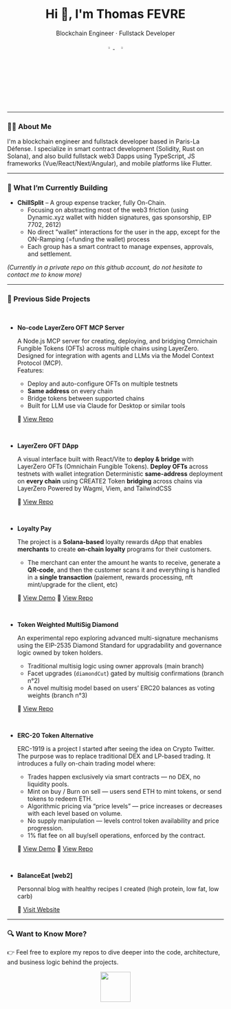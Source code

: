 <h1 align="center">Hi 👋, I'm Thomas FEVRE</h1>
<p align="center">Blockchain Engineer · Fullstack Developer</p>

<p align="center">
  <a href="https://www.linkedin.com/in/thomas-fevre-6853b51a1/">
    <img src="https://img.icons8.com/color/48/000000/linkedin.png" width="3.5%"/>
  </a>
  &nbsp;
  <a href="mailto:thomas.fevre@outlook.com">
    <img src="https://img.icons8.com/fluent/48/000000/gmail.png" width="3.5%"/>
  </a>
</p>

---

### 👨‍💻 About Me

I'm a blockchain engineer and fullstack developer based in Paris-La Défense. I specialize in smart contract development (Solidity, Rust on Solana), and also build fullstack web3 Dapps using TypeScript, JS  frameworks (Vue/React/Next/Angular), and mobile platforms like Flutter.

---

### 🚀 What I’m Currently Building

- **ChillSplit** – A group expense tracker, fully On-Chain.
  - Focusing on abstracting most of the web3 friction (using Dynamic.xyz wallet with hidden signatures, gas sponsorship, EIP 7702, 2612)
  - No direct "wallet" interactions for the user in the app, except for the ON-Ramping (=funding the wallet) process
  - Each group has a smart contract to manage expenses, approvals, and settlement.

*(Currently in a private repo on this github account, do not hesitate to contact me to know more)*

---

### 🧪 Previous Side Projects 

<br /> 

- **No-code LayerZero OFT MCP Server**

  A Node.js MCP server for creating, deploying, and bridging Omnichain Fungible Tokens (OFTs) across multiple chains using LayerZero.  
  Designed for integration with agents and LLMs via the Model Context Protocol (MCP).  
  Features:
  - Deploy and auto-configure OFTs on multiple testnets
  - **Same address** on every chain
  - Bridge tokens between supported chains
  - Built for LLM use via Claude for Desktop or similar tools
    
  🔗 [View Repo](https://github.com/thomasfevre/layerzero_mcp)
    
<br />

- **LayerZero OFT DApp**

  A visual interface built with React/Vite to **deploy & bridge** with LayerZero OFTs (Omnichain Fungible Tokens).
  **Deploy OFTs** across testnets with wallet integration
  Deterministic **same-address** deployment on **every chain** using CREATE2
  Token **bridging** across chains via LayerZero
  Powered by Wagmi, Viem, and TailwindCSS

   🔗 [View Repo](https://github.com/thomasfevre/layerzero_dapp)

<br />

- **Loyalty Pay**
    
  The project is a **Solana-based** loyalty rewards dApp that enables **merchants** to create **on-chain loyalty** programs for their customers.
  - The merchant can enter the amount he wants to receive, generate a **QR-code**, and then the customer scans it and everything is handled in a **single transaction** (paiement, rewards processing, nft mint/upgrade for the client, etc)
      
  🔗 [View Demo](https://loyalty-program-sable.vercel.app/)
  🔗 [View Repo](https://github.com/thomasfevre/loyalty_program)  
    
<br />

- **Token Weighted MultiSig Diamond**
     
  An experimental repo exploring advanced multi-signature mechanisms using the EIP-2535 Diamond Standard for upgradability and governance logic owned by token holders.
  - Traditional multisig logic using owner approvals (main branch) 
  - Facet upgrades (`diamondCut`) gated by multisig confirmations (branch n°2) 
  - A novel multisig model based on users’ ERC20 balances as voting weights (branch n°3)  

  🔗 [View Repo](https://github.com/thomasfevre/Token-Weighted-Multisig-Diamond)

<br />
    
- **ERC-20 Token Alternative**
    
  ERC-1919 is a project I started after seeing the idea on Crypto Twitter. The purpose was to replace traditional DEX and LP-based trading.
  It introduces a fully on-chain trading model where:
     - Trades happen exclusively via smart contracts — no DEX, no liquidity pools.
     - Mint on buy / Burn on sell — users send ETH to mint tokens, or send tokens to redeem ETH.
     - Algorithmic pricing via “price levels” — price increases or decreases with each level based on volume.
     - No supply manipulation — levels control token availability and price progression.
     - 1% flat fee on all buy/sell operations, enforced by the contract.
  
  🔗 [View Demo](https://next-web3-boilerplate-git-2project-ac976b-thomasfevres-projects.vercel.app/)
  🔗 [View Repo](https://github.com/thomasfevre/ERC-20-Alternative)  

<br />
    
- **BalanceEat [web2]**
    
  Personnal blog with healthy recipes I created (high protein, low fat, low carb)
    
  🔗 [Visit Website](https://recipe-nodejs-mongodb.onrender.com/)

---

### 🔍 Want to Know More?

👉 Feel free to explore my repos to dive deeper into the code, architecture, and business logic behind the projects.

<p align="center">
  <img src="https://github.com/fnky/fnky/raw/fnky/img/smile.gif" height="70">
</p>
